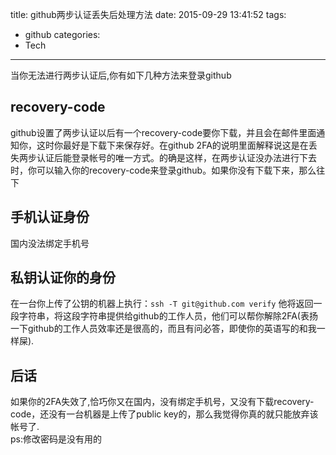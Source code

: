 title: github两步认证丢失后处理方法
date: 2015-09-29 13:41:52
tags:
- github
categories:
- Tech
---
当你无法进行两步认证后,你有如下几种方法来登录github
## recovery-code
github设置了两步认证以后有一个recovery-code要你下载，并且会在邮件里面通知你，这时你最好是下载下来保存好。在github 2FA的说明里面解释说这是在丢失两步认证后能登录帐号的唯一方式。的确是这样，在两步认证没办法进行下去时，你可以输入你的recovery-code来登录github。如果你没有下载下来，那么往下

## 手机认证身份
国内没法绑定手机号

<!--more-->
## 私钥认证你的身份
在一台你上传了公钥的机器上执行：`ssh -T git@github.com verify` 他将返回一段字符串，将这段字符串提供给github的工作人员，他们可以帮你解除2FA(表扬一下github的工作人员效率还是很高的，而且有问必答，即使你的英语写的和我一样屎).

## 后话
如果你的2FA失效了,恰巧你又在国内，没有绑定手机号，又没有下载recovery-code，还没有一台机器是上传了public key的，那么我觉得你真的就只能放弃该帐号了.  
ps:修改密码是没有用的
